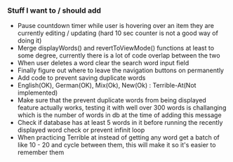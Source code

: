 <h3>Stuff I want to / should add</h3>
<ul>
  <li>Pause countdown timer while user is hovering over an item they are currently editing / updating (hard 10 sec counter is not a good way of doing it)</li>
  <li>Merge displayWords() and revertToViewMode() functions at least to some degree, currently there is a lot of code overlap between the two</li>
  <li>When user deletes a word clear the search word input field</li>
  <li>Finally figure out where to leave the navigation buttons on permanently</li>
  <li>Add code to prevent saving duplicate words</li>
  <li>English(OK), German(OK), Mix(Ok), New(Ok) : Terrible-At(Not implemented)</li>
  <li>Make sure that the prevent duplicate words from being displayed feature actually works, testing it with well over 300 words is challanging which is the number of words in db at the time of adding this message</li>
  <li>Check if database has at least 5 words in it before running the recently displayed word check or prevent infinit loop</li>
  <li>When practicing Terrible at instead of getting any word get a batch of like 10 - 20 and cycle between them, this will make it so it's easier to remember them</li>
</ul>
